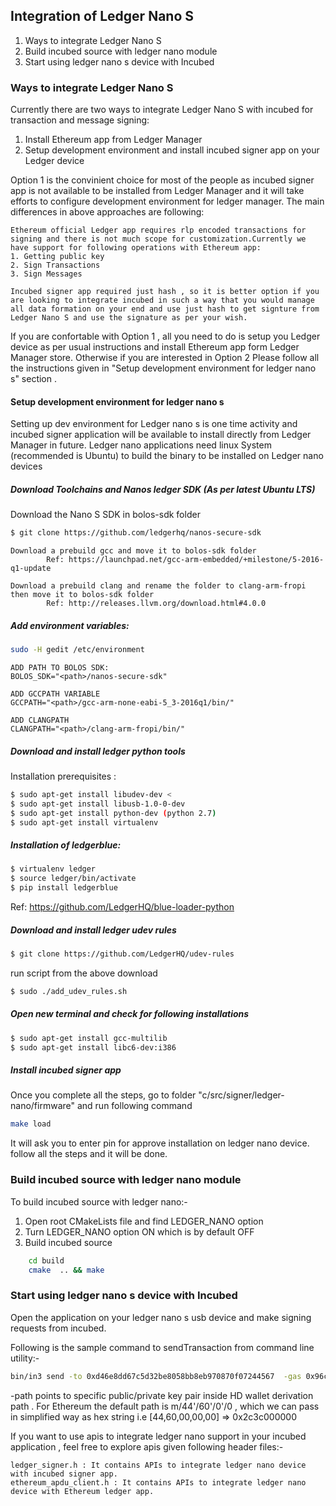 ## Integration of Ledger Nano S

 1. Ways to integrate Ledger Nano S
 2. Build incubed source with ledger nano module
 3. Start using ledger nano s device with Incubed 


### Ways to integrate Ledger Nano S
 Currently there are two ways to integrate Ledger Nano S with incubed for transaction and message signing:
 1. Install Ethereum app from Ledger Manager
 2. Setup development environment and install incubed  signer app on your Ledger device

Option 1 is the convinient choice for most of the people as incubed signer app is not available to be installed from Ledger Manager and it will take efforts to configure development environment for ledger manager. 
The main differences in above approaches are following:

```
Ethereum official Ledger app requires rlp encoded transactions for  signing and there is not much scope for customization.Currently we have support for following operations with Ethereum app:
1. Getting public key
2. Sign Transactions
3. Sign Messages

Incubed signer app required just hash , so it is better option if you are looking to integrate incubed in such a way that you would manage all data formation on your end and use just hash to get signture from Ledger Nano S and use the signature as per your wish. 
```
If you are confortable with Option 1 , all you need to do is setup you Ledger device as per usual instructions and install Ethereum app form Ledger Manager store. Otherwise if you are interested in Option 2 Please follow all the instructions given in "Setup development environment for ledger nano s" section . 


#### Setup development environment for ledger nano s
 Setting up dev environment for Ledger nano s is one time activity and incubed signer application will be available to install directly from Ledger Manager in future. Ledger nano applications need linux System (recommended is Ubuntu) to build the binary to be installed on Ledger nano devices
  
##### Download Toolchains and Nanos ledger SDK (As per latest Ubuntu LTS)

Download the Nano S SDK in bolos-sdk folder
```sh
$ git clone https://github.com/ledgerhq/nanos-secure-sdk
```

```
Download a prebuild gcc and move it to bolos-sdk folder
		Ref: https://launchpad.net/gcc-arm-embedded/+milestone/5-2016-q1-update

Download a prebuild clang and rename the folder to clang-arm-fropi then move it to bolos-sdk folder
		Ref: http://releases.llvm.org/download.html#4.0.0 
```

##### Add environment variables:
```sh
sudo -H gedit /etc/environment
```

```
ADD PATH TO BOLOS SDK:
BOLOS_SDK="<path>/nanos-secure-sdk"

ADD GCCPATH VARIABLE
GCCPATH="<path>/gcc-arm-none-eabi-5_3-2016q1/bin/"

ADD CLANGPATH
CLANGPATH="<path>/clang-arm-fropi/bin/"
```

##### Download and install ledger python tools 

Installation prerequisites : 

```sh
$ sudo apt-get install libudev-dev <
$ sudo apt-get install libusb-1.0-0-dev 
$ sudo apt-get install python-dev (python 2.7)
$ sudo apt-get install virtualenv
```

##### Installation of ledgerblue:

```sh
$ virtualenv ledger
$ source ledger/bin/activate
$ pip install ledgerblue
```

Ref: https://github.com/LedgerHQ/blue-loader-python

##### Download and install ledger udev rules 
```sh
$ git clone https://github.com/LedgerHQ/udev-rules
```
run script from the above download 
```sh
$ sudo ./add_udev_rules.sh
```

##### Open new terminal and check for following installations
```sh
$ sudo apt-get install gcc-multilib
$ sudo apt-get install libc6-dev:i386
```

##### Install incubed signer app 
Once you complete all the steps, go to folder "c/src/signer/ledger-nano/firmware" and run following command
```sh
make load
```
It will ask you to enter pin for approve installation on ledger nano device. follow all the steps and it will be done. 

### Build incubed source with ledger nano module

To build incubed source with ledger nano:-
1. Open root CMakeLists file and find LEDGER_NANO option
2. Turn LEDGER_NANO option ON which is by default OFF
3. Build incubed source 
```sh
    cd build
    cmake  .. && make
```


### Start using ledger nano s device with Incubed 

Open the application on your ledger nano s usb device and make signing requests from incubed. 

Following is the sample command to sendTransaction from command line utility:- 
```sh
bin/in3 send -to 0xd46e8dd67c5d32be8058bb8eb970870f07244567  -gas 0x96c0  -value 0x9184e72a  -path 0x2c3c000000 -debug
```

-path points to specific public/private key pair inside HD wallet derivation path . For Ethereum the default 
 path is m/44'/60'/0'/0 , which we can pass in simplified way as hex string  i.e [44,60,00,00,00] => 0x2c3c000000

 If you want to use apis to integrate ledger nano support in your incubed application , feel free to explore apis given following header files:-

 ```
 ledger_signer.h : It contains APIs to integrate ledger nano device with incubed signer app.
 ethereum_apdu_client.h : It contains APIs to integrate ledger nano device with Ethereum ledger app.
 ```